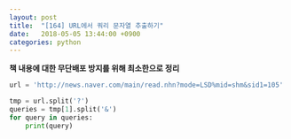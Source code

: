 ```yaml
---
layout: post
title:  "[164] URL에서 쿼리 문자열 추출하기"
date:   2018-05-05 13:44:00 +0900
categories: python
---
```


**책 내용에 대한 무단배포 방지를 위해 최소한으로 정리**

```python
url = 'http://news.naver.com/main/read.nhn?mode=LSD%mid=shm&sid1=105'

tmp = url.split('?')
queries = tmp[1].split('&')
for query in queries:
	print(query)
```